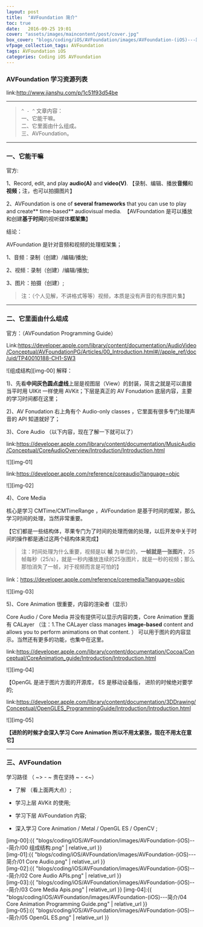 ```yaml
---
layout: post
title:  "AVFoundation 简介"
toc: true
date:   2016-09-25 19:01
cover: "assets/images/maincontent/post/cover.jpg"
box_cover: "blogs/coding/iOS/AVFoundation/images/AVFoundation-(iOS)---简介/00 组成结构.png" # 文章的第一张图片
vfpage_collection_tags: AVFoundation
tags: AVFoundation iOS
categories: Coding iOS AVFoundation
---
```


### AVFoundation  学习资源列表

link:http://www.jianshu.com/p/1c51f93d54be

---

> `^ - ^` 文章内容： <br />
一、它能干嘛。 <br />
二、它里面由什么组成。 <br />
三、AVFoundation。 <br />

---

### 一、它能干嘛

官方:

1、Record, edit, and play **audio(A)**  and **video(V)**.
【录制、编辑、播放**音频**和**视频**；注，也可以拍摄图片】

2、AVFoundation is one of  **several frameworks** that you can use to play and create** time-based** audiovisual media. 
【AVFoundation 是可以播放和创建**基于时间**的视听媒体**框架集**】

结论：

AVFoundation 是针对音频和视频的处理框架集；

1、音频：录制（创建）/编辑/播放;

2、视频：录制（创建）/编辑/播放;

3、图片：拍摄（创建）;

> 注：（个人见解，不讲格式等等）视频，本质是没有声音的有序图片集】

---

### 二、它里面由什么组成

官方：（AVFoundation Programming Guide）

Link:https://developer.apple.com/library/content/documentation/AudioVideo/Conceptual/AVFoundationPG/Articles/00_Introduction.html#//apple_ref/doc/uid/TP40010188-CH1-SW3

![组成结构][img-00]
解释：

1)、先看**中间灰色圆点虚线**上层是视图层（View）的封装，简言之就是可以直接当平时用 UIKit 一样使用 AVKit；下层是真正的 AV Fonudation 底层内容，主要的学习时间都在这里；

2)、AV Fonudation 右上角有个 Audio-only classes ，它里面有很多专门处理声音的 API 知道就好了；

3)、Core Audio （以下内容，现在了解一下就可以了）

link:https://developer.apple.com/library/content/documentation/MusicAudio/Conceptual/CoreAudioOverview/Introduction/Introduction.html

![][img-01]

link:https://developer.apple.com/reference/coreaudio?language=objc

![][img-02]

4)、Core Media  

核心是学习 CMTime/CMTimeRange ，AVFoundation 是基于时间的框架，那么学习时间的处理，当然非常重要。

【它们都是一些结构体，苹果专门为了时间的处理而做的处理，以后开发中关于时间的操作都是通过这两个结构体来完成】

> 注：时间处理为什么重要，视频是以 **帧** 为单位的，**一帧就是一张图片**，25帧每秒（25/s），就是一秒内播放连续的25张图片，就是一秒的视频；那么那怕消失了一帧，对于视频而言是可怕的】

link：https://developer.apple.com/reference/coremedia?language=objc

![][img-03]

5)、Core Animation 很重要，内容的渲染者（显示）

Core Audio / Core Media 并没有提供可以显示内容的类，Core Animation 里面有 CALayer （注：1.The CALayer class manages **image-based** content and allows you to perform animations on that content. ） 可以用于图片的内容显示。当然还有更多的功能，也集中在这里。

 link:https://developer.apple.com/library/content/documentation/Cocoa/Conceptual/CoreAnimation_guide/Introduction/Introduction.html

![][img-04]

【OpenGL 是进于图片方面的开源库， ES 是移动设备版， 进阶的时候绝对要学的;

link:https://developer.apple.com/library/content/documentation/3DDrawing/Conceptual/OpenGLES_ProgrammingGuide/Introduction/Introduction.html

![][img-05]

**【进阶的时候才会深入学习 Core Animation 所以不用太紧张，现在不用太在意它】**

---

### 三、AVFoundation

学习路径 （ ~> - ~  贵在坚持  ~ - <~）

   - 了解 （看上面两大点）;

   - 学习上层 AVKit 的使用;

   - 学习下层 AVFoundation 内容;

   - 深入学习 Core Animation / Metal / OpenGL ES / OpenCV ;


[img-00]:{{ "blogs/coding/iOS/AVFoundation/images/AVFoundation-(iOS)---简介/00 组成结构.png" | relative_url }}     
[img-01]:{{ "blogs/coding/iOS/AVFoundation/images/AVFoundation-(iOS)---简介/01 Core Audio.png" | relative_url }}  
[img-02]:{{ "blogs/coding/iOS/AVFoundation/images/AVFoundation-(iOS)---简介/02 Core Audio APIs.png" | relative_url }}  
[img-03]:{{ "blogs/coding/iOS/AVFoundation/images/AVFoundation-(iOS)---简介/03 Core Media Apis.png" | relative_url }}
[img-04]:{{ "blogs/coding/iOS/AVFoundation/images/AVFoundation-(iOS)---简介/04 Core Animation Programming Guide.png" | relative_url }}    
[img-05]:{{ "blogs/coding/iOS/AVFoundation/images/AVFoundation-(iOS)---简介/05 OpenGL ES.png" | relative_url }}  
